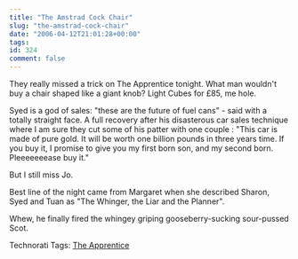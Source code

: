 ```yaml
---
title: "The Amstrad Cock Chair"
slug: "the-amstrad-cock-chair"
date: "2006-04-12T21:01:28+00:00"
tags:
id: 324
comment: false
---
```


They really missed a trick on The Apprentice tonight. What man wouldn't buy a chair shaped like a giant knob? Light Cubes for £85, me hole.

Syed is a god of sales: "these are the future of fuel cans" - said with a totally straight face. A full recovery after his disasterous car sales technique where I am sure they cut some of his patter with one couple : "This car is made of pure gold. It will be worth one billion pounds in three years time. If you buy it, I promise to give you my first born son, and my second born. Pleeeeeeease buy it."

But I still miss Jo.

Best line of the night came from Margaret when she described Sharon, Syed and Tuan as "The Whinger, the Liar and the Planner".

Whew, he finally fired the whingey griping gooseberry-sucking sour-pussed Scot.

Technorati Tags: [The Apprentice](http://technorati.com/tag/The%20Apprentice)
